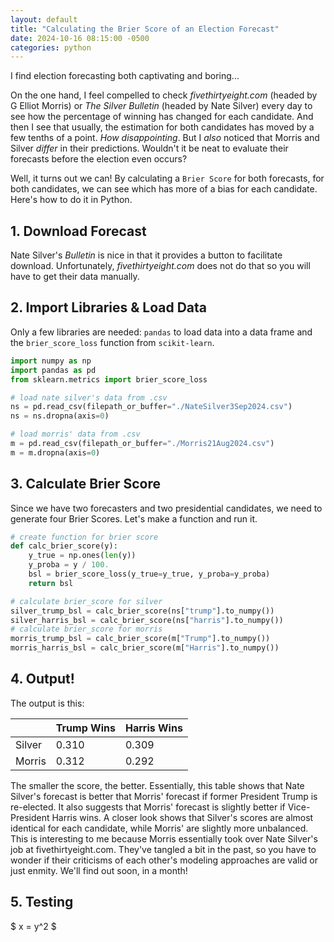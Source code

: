 ```yaml
---
layout: default
title: "Calculating the Brier Score of an Election Forecast"
date: 2024-10-16 08:15:00 -0500
categories: python
---
```


I find election forecasting both captivating and boring...

On the one hand, I feel compelled to check _fivethirtyeight.com_ (headed by G Elliot Morris)
or _The Silver Bulletin_ (headed by Nate Silver) every day to see how the percentage of winning has changed for each candidate. And then I see that usually, the estimation 
for both candidates has moved by a few tenths of a point. _How disappointing_. But I _also_ noticed that Morris and Silver
_differ_ in their predictions. Wouldn't it be neat to evaluate their forecasts before the election even occurs?

Well, it turns out we can! By calculating a `Brier Score` for both forecasts, for both candidates, we can see which has more
of a bias for each candidate. Here's how to do it in Python. 

## 1. Download Forecast
Nate Silver's _Bulletin_ is nice in that it provides a button to facilitate download. Unfortunately, _fivethirtyeight.com_ does not do that
so you will have to get their data manually. 

## 2. Import Libraries & Load Data
Only a few libraries are needed: `pandas` to load data into a data frame and the `brier_score_loss` function from `scikit-learn`. 

```python
import numpy as np
import pandas as pd
from sklearn.metrics import brier_score_loss

# load nate silver's data from .csv
ns = pd.read_csv(filepath_or_buffer="./NateSilver3Sep2024.csv")
ns = ns.dropna(axis=0)

# load morris' data from .csv
m = pd.read_csv(filepath_or_buffer="./Morris21Aug2024.csv")
m = m.dropna(axis=0)
```

## 3. Calculate Brier Score
Since we have two forecasters and two presidential candidates, we need to generate four Brier Scores. 
Let's make a function and run it. 

```python
# create function for brier score
def calc_brier_score(y):
    y_true = np.ones(len(y))
    y_proba = y / 100.
    bsl = brier_score_loss(y_true=y_true, y_proba=y_proba)
    return bsl

# calculate brier_score for silver
silver_trump_bsl = calc_brier_score(ns["trump"].to_numpy())
silver_harris_bsl = calc_brier_score(ns["harris"].to_numpy())
# calculate brier_score for morris
morris_trump_bsl = calc_brier_score(m["Trump"].to_numpy())
morris_harris_bsl = calc_brier_score(m["Harris"].to_numpy())
```

## 4. Output!

The output is this: 

|        | Trump Wins | Harris Wins |
|:-------|:-----------|:------------|
| Silver | 0.310      | 0.309       |
| Morris | 0.312      | 0.292       |

The smaller the score, the better. Essentially, this table shows that Nate Silver's forecast is better that Morris' 
forecast if former President Trump is re-elected. It also suggests that Morris' forecast is slightly better if Vice-President Harris 
wins. A closer look shows that Silver's scores are almost identical for each candidate, while Morris' are slightly more 
unbalanced. This is interesting to me because Morris essentially took over Nate Silver's job at fivethirtyeight.com. 
They've tangled a bit in the past, so you have to wonder if their criticisms of each other's modeling approaches are 
valid or just enmity.  We'll find out soon, in a month!

## 5. Testing

$ x = y^2 $
